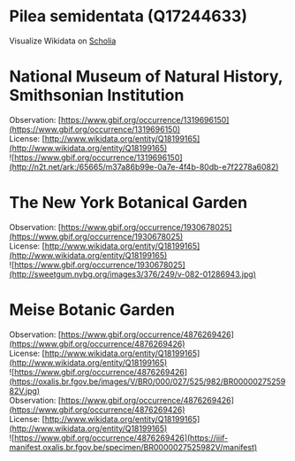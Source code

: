 
Pilea semidentata (Q17244633)
=============================
  
Visualize Wikidata on [Scholia](https://scholia.toolforge.org/taxon/Q17244633)
# National Museum of Natural History, Smithsonian Institution
  
Observation: [https://www.gbif.org/occurrence/1319696150](https://www.gbif.org/occurrence/1319696150)  
License: [http://www.wikidata.org/entity/Q18199165](http://www.wikidata.org/entity/Q18199165)  
![https://www.gbif.org/occurrence/1319696150](http://n2t.net/ark:/65665/m37a86b99e-0a7e-4f4b-80db-e7f2278a6082)
# The New York Botanical Garden
  
Observation: [https://www.gbif.org/occurrence/1930678025](https://www.gbif.org/occurrence/1930678025)  
License: [http://www.wikidata.org/entity/Q18199165](http://www.wikidata.org/entity/Q18199165)  
![https://www.gbif.org/occurrence/1930678025](http://sweetgum.nybg.org/images3/376/249/v-082-01286943.jpg)
# Meise Botanic Garden
  
Observation: [https://www.gbif.org/occurrence/4876269426](https://www.gbif.org/occurrence/4876269426)  
License: [http://www.wikidata.org/entity/Q18199165](http://www.wikidata.org/entity/Q18199165)  
![https://www.gbif.org/occurrence/4876269426](https://oxalis.br.fgov.be/images/V/BR0/000/027/525/982/BR0000027525982V.jpg)  
Observation: [https://www.gbif.org/occurrence/4876269426](https://www.gbif.org/occurrence/4876269426)  
License: [http://www.wikidata.org/entity/Q18199165](http://www.wikidata.org/entity/Q18199165)  
![https://www.gbif.org/occurrence/4876269426](https://iiif-manifest.oxalis.br.fgov.be/specimen/BR0000027525982V/manifest)
